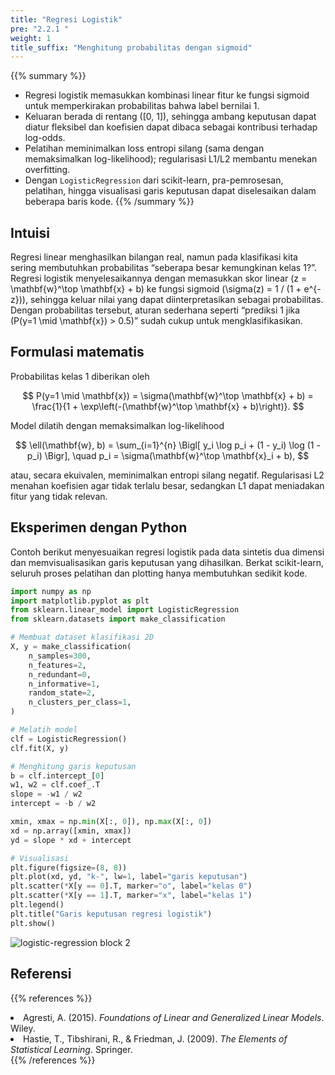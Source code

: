 ```yaml
---
title: "Regresi Logistik"
pre: "2.2.1 "
weight: 1
title_suffix: "Menghitung probabilitas dengan sigmoid"
---
```


{{% summary %}}
- Regresi logistik memasukkan kombinasi linear fitur ke fungsi sigmoid untuk memperkirakan probabilitas bahwa label bernilai 1.
- Keluaran berada di rentang \([0, 1]\), sehingga ambang keputusan dapat diatur fleksibel dan koefisien dapat dibaca sebagai kontribusi terhadap log-odds.
- Pelatihan meminimalkan loss entropi silang (sama dengan memaksimalkan log-likelihood); regularisasi L1/L2 membantu menekan overfitting.
- Dengan `LogisticRegression` dari scikit-learn, pra-pemrosesan, pelatihan, hingga visualisasi garis keputusan dapat diselesaikan dalam beberapa baris kode.
{{% /summary %}}

## Intuisi
Regresi linear menghasilkan bilangan real, namun pada klasifikasi kita sering membutuhkan probabilitas “seberapa besar kemungkinan kelas 1?”. Regresi logistik menyelesaikannya dengan memasukkan skor linear \(z = \mathbf{w}^\top \mathbf{x} + b\) ke fungsi sigmoid \(\sigma(z) = 1 / (1 + e^{-z})\), sehingga keluar nilai yang dapat diinterpretasikan sebagai probabilitas. Dengan probabilitas tersebut, aturan sederhana seperti “prediksi 1 jika \(P(y=1 \mid \mathbf{x}) > 0.5\)” sudah cukup untuk mengklasifikasikan.

## Formulasi matematis
Probabilitas kelas 1 diberikan oleh

$$
P(y=1 \mid \mathbf{x}) = \sigma(\mathbf{w}^\top \mathbf{x} + b) = \frac{1}{1 + \exp\left(-(\mathbf{w}^\top \mathbf{x} + b)\right)}.
$$

Model dilatih dengan memaksimalkan log-likelihood

$$
\ell(\mathbf{w}, b) = \sum_{i=1}^{n} \Bigl[ y_i \log p_i + (1 - y_i) \log (1 - p_i) \Bigr], \quad p_i = \sigma(\mathbf{w}^\top \mathbf{x}_i + b),
$$

atau, secara ekuivalen, meminimalkan entropi silang negatif. Regularisasi L2 menahan koefisien agar tidak terlalu besar, sedangkan L1 dapat meniadakan fitur yang tidak relevan.

## Eksperimen dengan Python
Contoh berikut menyesuaikan regresi logistik pada data sintetis dua dimensi dan memvisualisasikan garis keputusan yang dihasilkan. Berkat scikit-learn, seluruh proses pelatihan dan plotting hanya membutuhkan sedikit kode.

```python
import numpy as np
import matplotlib.pyplot as plt
from sklearn.linear_model import LogisticRegression
from sklearn.datasets import make_classification

# Membuat dataset klasifikasi 2D
X, y = make_classification(
    n_samples=300,
    n_features=2,
    n_redundant=0,
    n_informative=1,
    random_state=2,
    n_clusters_per_class=1,
)

# Melatih model
clf = LogisticRegression()
clf.fit(X, y)

# Menghitung garis keputusan
b = clf.intercept_[0]
w1, w2 = clf.coef_.T
slope = -w1 / w2
intercept = -b / w2

xmin, xmax = np.min(X[:, 0]), np.max(X[:, 0])
xd = np.array([xmin, xmax])
yd = slope * xd + intercept

# Visualisasi
plt.figure(figsize=(8, 8))
plt.plot(xd, yd, "k-", lw=1, label="garis keputusan")
plt.scatter(*X[y == 0].T, marker="o", label="kelas 0")
plt.scatter(*X[y == 1].T, marker="x", label="kelas 1")
plt.legend()
plt.title("Garis keputusan regresi logistik")
plt.show()
```

![logistic-regression block 2](/images/basic/classification/logistic-regression_block02.svg)

## Referensi
{{% references %}}
<li>Agresti, A. (2015). <i>Foundations of Linear and Generalized Linear Models</i>. Wiley.</li>
<li>Hastie, T., Tibshirani, R., &amp; Friedman, J. (2009). <i>The Elements of Statistical Learning</i>. Springer.</li>
{{% /references %}}

